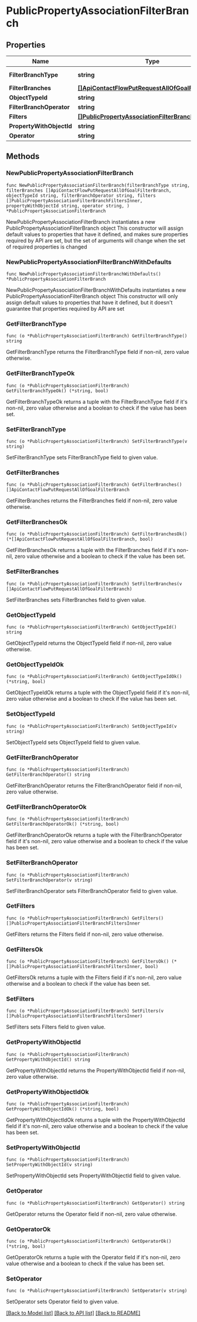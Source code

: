 # PublicPropertyAssociationFilterBranch

## Properties

Name | Type | Description | Notes
------------ | ------------- | ------------- | -------------
**FilterBranchType** | **string** |  | [default to "PROPERTY_ASSOCIATION"]
**FilterBranches** | [**[]ApiContactFlowPutRequestAllOfGoalFilterBranch**](ApiContactFlowPutRequestAllOfGoalFilterBranch.md) |  | 
**ObjectTypeId** | **string** |  | 
**FilterBranchOperator** | **string** |  | 
**Filters** | [**[]PublicPropertyAssociationFilterBranchFiltersInner**](PublicPropertyAssociationFilterBranchFiltersInner.md) |  | 
**PropertyWithObjectId** | **string** |  | 
**Operator** | **string** |  | 

## Methods

### NewPublicPropertyAssociationFilterBranch

`func NewPublicPropertyAssociationFilterBranch(filterBranchType string, filterBranches []ApiContactFlowPutRequestAllOfGoalFilterBranch, objectTypeId string, filterBranchOperator string, filters []PublicPropertyAssociationFilterBranchFiltersInner, propertyWithObjectId string, operator string, ) *PublicPropertyAssociationFilterBranch`

NewPublicPropertyAssociationFilterBranch instantiates a new PublicPropertyAssociationFilterBranch object
This constructor will assign default values to properties that have it defined,
and makes sure properties required by API are set, but the set of arguments
will change when the set of required properties is changed

### NewPublicPropertyAssociationFilterBranchWithDefaults

`func NewPublicPropertyAssociationFilterBranchWithDefaults() *PublicPropertyAssociationFilterBranch`

NewPublicPropertyAssociationFilterBranchWithDefaults instantiates a new PublicPropertyAssociationFilterBranch object
This constructor will only assign default values to properties that have it defined,
but it doesn't guarantee that properties required by API are set

### GetFilterBranchType

`func (o *PublicPropertyAssociationFilterBranch) GetFilterBranchType() string`

GetFilterBranchType returns the FilterBranchType field if non-nil, zero value otherwise.

### GetFilterBranchTypeOk

`func (o *PublicPropertyAssociationFilterBranch) GetFilterBranchTypeOk() (*string, bool)`

GetFilterBranchTypeOk returns a tuple with the FilterBranchType field if it's non-nil, zero value otherwise
and a boolean to check if the value has been set.

### SetFilterBranchType

`func (o *PublicPropertyAssociationFilterBranch) SetFilterBranchType(v string)`

SetFilterBranchType sets FilterBranchType field to given value.


### GetFilterBranches

`func (o *PublicPropertyAssociationFilterBranch) GetFilterBranches() []ApiContactFlowPutRequestAllOfGoalFilterBranch`

GetFilterBranches returns the FilterBranches field if non-nil, zero value otherwise.

### GetFilterBranchesOk

`func (o *PublicPropertyAssociationFilterBranch) GetFilterBranchesOk() (*[]ApiContactFlowPutRequestAllOfGoalFilterBranch, bool)`

GetFilterBranchesOk returns a tuple with the FilterBranches field if it's non-nil, zero value otherwise
and a boolean to check if the value has been set.

### SetFilterBranches

`func (o *PublicPropertyAssociationFilterBranch) SetFilterBranches(v []ApiContactFlowPutRequestAllOfGoalFilterBranch)`

SetFilterBranches sets FilterBranches field to given value.


### GetObjectTypeId

`func (o *PublicPropertyAssociationFilterBranch) GetObjectTypeId() string`

GetObjectTypeId returns the ObjectTypeId field if non-nil, zero value otherwise.

### GetObjectTypeIdOk

`func (o *PublicPropertyAssociationFilterBranch) GetObjectTypeIdOk() (*string, bool)`

GetObjectTypeIdOk returns a tuple with the ObjectTypeId field if it's non-nil, zero value otherwise
and a boolean to check if the value has been set.

### SetObjectTypeId

`func (o *PublicPropertyAssociationFilterBranch) SetObjectTypeId(v string)`

SetObjectTypeId sets ObjectTypeId field to given value.


### GetFilterBranchOperator

`func (o *PublicPropertyAssociationFilterBranch) GetFilterBranchOperator() string`

GetFilterBranchOperator returns the FilterBranchOperator field if non-nil, zero value otherwise.

### GetFilterBranchOperatorOk

`func (o *PublicPropertyAssociationFilterBranch) GetFilterBranchOperatorOk() (*string, bool)`

GetFilterBranchOperatorOk returns a tuple with the FilterBranchOperator field if it's non-nil, zero value otherwise
and a boolean to check if the value has been set.

### SetFilterBranchOperator

`func (o *PublicPropertyAssociationFilterBranch) SetFilterBranchOperator(v string)`

SetFilterBranchOperator sets FilterBranchOperator field to given value.


### GetFilters

`func (o *PublicPropertyAssociationFilterBranch) GetFilters() []PublicPropertyAssociationFilterBranchFiltersInner`

GetFilters returns the Filters field if non-nil, zero value otherwise.

### GetFiltersOk

`func (o *PublicPropertyAssociationFilterBranch) GetFiltersOk() (*[]PublicPropertyAssociationFilterBranchFiltersInner, bool)`

GetFiltersOk returns a tuple with the Filters field if it's non-nil, zero value otherwise
and a boolean to check if the value has been set.

### SetFilters

`func (o *PublicPropertyAssociationFilterBranch) SetFilters(v []PublicPropertyAssociationFilterBranchFiltersInner)`

SetFilters sets Filters field to given value.


### GetPropertyWithObjectId

`func (o *PublicPropertyAssociationFilterBranch) GetPropertyWithObjectId() string`

GetPropertyWithObjectId returns the PropertyWithObjectId field if non-nil, zero value otherwise.

### GetPropertyWithObjectIdOk

`func (o *PublicPropertyAssociationFilterBranch) GetPropertyWithObjectIdOk() (*string, bool)`

GetPropertyWithObjectIdOk returns a tuple with the PropertyWithObjectId field if it's non-nil, zero value otherwise
and a boolean to check if the value has been set.

### SetPropertyWithObjectId

`func (o *PublicPropertyAssociationFilterBranch) SetPropertyWithObjectId(v string)`

SetPropertyWithObjectId sets PropertyWithObjectId field to given value.


### GetOperator

`func (o *PublicPropertyAssociationFilterBranch) GetOperator() string`

GetOperator returns the Operator field if non-nil, zero value otherwise.

### GetOperatorOk

`func (o *PublicPropertyAssociationFilterBranch) GetOperatorOk() (*string, bool)`

GetOperatorOk returns a tuple with the Operator field if it's non-nil, zero value otherwise
and a boolean to check if the value has been set.

### SetOperator

`func (o *PublicPropertyAssociationFilterBranch) SetOperator(v string)`

SetOperator sets Operator field to given value.



[[Back to Model list]](../README.md#documentation-for-models) [[Back to API list]](../README.md#documentation-for-api-endpoints) [[Back to README]](../README.md)


